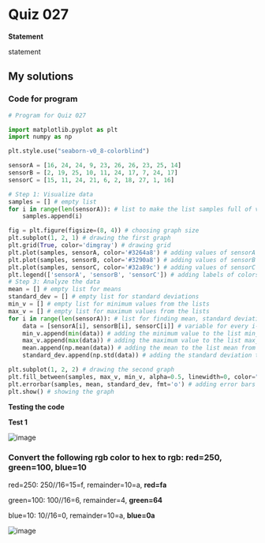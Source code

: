 # Quiz 027
**Statement**

statement

## My solutions
### Code for program
```.py
# Program for Quiz 027

import matplotlib.pyplot as plt
import numpy as np

plt.style.use("seaborn-v0_8-colorblind")

sensorA = [16, 24, 24, 9, 23, 26, 26, 23, 25, 14]
sensorB = [2, 19, 25, 10, 11, 24, 17, 7, 24, 17]
sensorC = [15, 11, 24, 21, 6, 2, 18, 27, 1, 16]

# Step 1: Visualize data
samples = [] # empty list
for i in range(len(sensorA)): # list to make the list samples full of values from 0 to the length of sensorA 
    samples.append(i)

fig = plt.figure(figsize=(8, 4)) # choosing graph size
plt.subplot(1, 2, 1) # drawing the first graph
plt.grid(True, color='dimgray') # drawing grid
plt.plot(samples, sensorA, color='#3264a8') # adding values of sensorA to the graph
plt.plot(samples, sensorB, color='#3290a8') # adding values of sensorB to the graph
plt.plot(samples, sensorC, color='#32a89c') # adding values of sensorC to the graph
plt.legend(['sensorA', 'sensorB', 'sensorC']) # adding labels of colors to the graph
# Step 3: Analyze the data
mean = [] # empty list for means
standard_dev = [] # empty list for standard deviations
min_v = [] # empty list for minimum values from the lists 
max_v = [] # empty list for maximum values from the lists
for i in range(len(sensorA)): # list for finding mean, standard deviation, minimum, and maximum values from the lists
    data = [sensorA[i], sensorB[i], sensorC[i]] # variable for every i-th element of sensorA, sensorB, and sensorC
    min_v.append(min(data)) # adding the minimum value to the list min_v from the i-th elements of sensorA, sensorB, and sensorC
    max_v.append(max(data)) # adding the maximum value to the list max_v from the i-th elements of sensorA, sensorB, and sensorC
    mean.append(np.mean(data)) # adding the mean to the list mean from the i-th elements of sensorA, sensorB, and sensorC
    standard_dev.append(np.std(data)) # adding the standard deviation to the list standard_dev from the i-th elements of sensorA, sensorB, and sensorC

plt.subplot(1, 2, 2) # drawing the second graph
plt.fill_between(samples, max_v, min_v, alpha=0.5, linewidth=0, color="#267a91") # filling the graph with color for showing the maximum and minumum values
plt.errorbar(samples, mean, standard_dev, fmt='o') # adding error bars to the graph
plt.show() # showing the graph
```
**Testing the code**

**Test 1**

![image](https://user-images.githubusercontent.com/111758436/202661195-1c311800-38ba-46cc-a541-ec756c1e1cfa.png)

### Convert the following rgb color to hex to rgb: red=250, green=100, blue=10

red=250: 250//16=15=f, remainder=10=a, **red=fa**

green=100: 100//16=6, remainder=4, **green=64**

blue=10: 10//16=0, remainder=10=a, **blue=0a**

![image](https://user-images.githubusercontent.com/111758436/202662435-b0d4e4e6-9f6a-477b-b727-0c402eb765e8.png)
